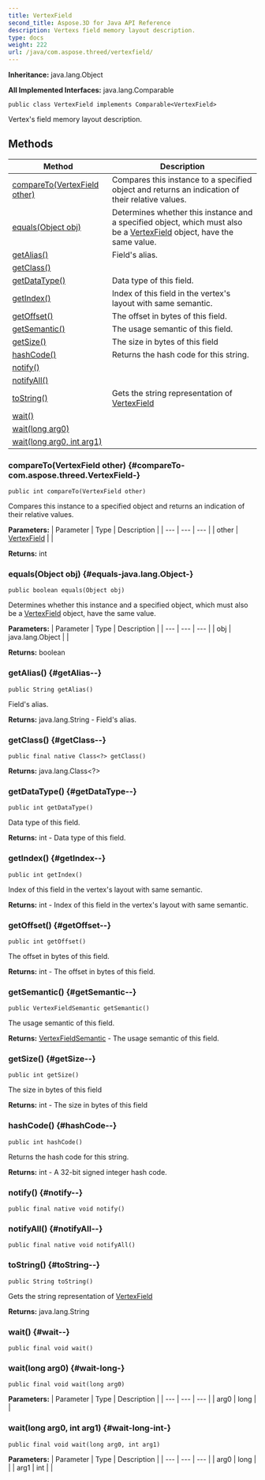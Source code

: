 ```yaml
---
title: VertexField
second_title: Aspose.3D for Java API Reference
description: Vertexs field memory layout description.
type: docs
weight: 222
url: /java/com.aspose.threed/vertexfield/
---
```


**Inheritance:**
java.lang.Object

**All Implemented Interfaces:**
java.lang.Comparable
```
public class VertexField implements Comparable<VertexField>
```

Vertex's field memory layout description.
## Methods

| Method | Description |
| --- | --- |
| [compareTo(VertexField other)](#compareTo-com.aspose.threed.VertexField-) | Compares this instance to a specified object and returns an indication of their relative values. |
| [equals(Object obj)](#equals-java.lang.Object-) | Determines whether this instance and a specified object, which must also be a [VertexField](../../com.aspose.threed/vertexfield) object, have the same value. |
| [getAlias()](#getAlias--) | Field's alias. |
| [getClass()](#getClass--) |  |
| [getDataType()](#getDataType--) | Data type of this field. |
| [getIndex()](#getIndex--) | Index of this field in the vertex's layout with same semantic. |
| [getOffset()](#getOffset--) | The offset in bytes of this field. |
| [getSemantic()](#getSemantic--) | The usage semantic of this field. |
| [getSize()](#getSize--) | The size in bytes of this field |
| [hashCode()](#hashCode--) | Returns the hash code for this string. |
| [notify()](#notify--) |  |
| [notifyAll()](#notifyAll--) |  |
| [toString()](#toString--) | Gets the string representation of [VertexField](../../com.aspose.threed/vertexfield) |
| [wait()](#wait--) |  |
| [wait(long arg0)](#wait-long-) |  |
| [wait(long arg0, int arg1)](#wait-long-int-) |  |
### compareTo(VertexField other) {#compareTo-com.aspose.threed.VertexField-}
```
public int compareTo(VertexField other)
```


Compares this instance to a specified object and returns an indication of their relative values.

**Parameters:**
| Parameter | Type | Description |
| --- | --- | --- |
| other | [VertexField](../../com.aspose.threed/vertexfield) |  |

**Returns:**
int
### equals(Object obj) {#equals-java.lang.Object-}
```
public boolean equals(Object obj)
```


Determines whether this instance and a specified object, which must also be a [VertexField](../../com.aspose.threed/vertexfield) object, have the same value.

**Parameters:**
| Parameter | Type | Description |
| --- | --- | --- |
| obj | java.lang.Object |  |

**Returns:**
boolean
### getAlias() {#getAlias--}
```
public String getAlias()
```


Field's alias.

**Returns:**
java.lang.String - Field's alias.
### getClass() {#getClass--}
```
public final native Class<?> getClass()
```




**Returns:**
java.lang.Class<?>
### getDataType() {#getDataType--}
```
public int getDataType()
```


Data type of this field.

**Returns:**
int - Data type of this field.
### getIndex() {#getIndex--}
```
public int getIndex()
```


Index of this field in the vertex's layout with same semantic.

**Returns:**
int - Index of this field in the vertex's layout with same semantic.
### getOffset() {#getOffset--}
```
public int getOffset()
```


The offset in bytes of this field.

**Returns:**
int - The offset in bytes of this field.
### getSemantic() {#getSemantic--}
```
public VertexFieldSemantic getSemantic()
```


The usage semantic of this field.

**Returns:**
[VertexFieldSemantic](../../com.aspose.threed/vertexfieldsemantic) - The usage semantic of this field.
### getSize() {#getSize--}
```
public int getSize()
```


The size in bytes of this field

**Returns:**
int - The size in bytes of this field
### hashCode() {#hashCode--}
```
public int hashCode()
```


Returns the hash code for this string.

**Returns:**
int - A 32-bit signed integer hash code.
### notify() {#notify--}
```
public final native void notify()
```




### notifyAll() {#notifyAll--}
```
public final native void notifyAll()
```




### toString() {#toString--}
```
public String toString()
```


Gets the string representation of [VertexField](../../com.aspose.threed/vertexfield)

**Returns:**
java.lang.String
### wait() {#wait--}
```
public final void wait()
```




### wait(long arg0) {#wait-long-}
```
public final void wait(long arg0)
```




**Parameters:**
| Parameter | Type | Description |
| --- | --- | --- |
| arg0 | long |  |

### wait(long arg0, int arg1) {#wait-long-int-}
```
public final void wait(long arg0, int arg1)
```




**Parameters:**
| Parameter | Type | Description |
| --- | --- | --- |
| arg0 | long |  |
| arg1 | int |  |

